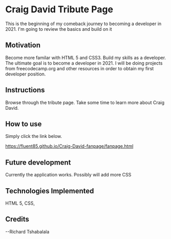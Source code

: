 # Craig David Tribute Page

This is the beginning of my comeback journey to becoming a developer in 2021.  I'm going to review the basics and build on it  
 
## Motivation

Become more familar with HTML 5 and CSS3.  Build my skills as a developer.  The ultimate goal is to become a developer in 2021.  I will be doing projects from freecodecamp.org and other resources in order to obtain my first developer position.  

## Instructions


Browse through the tribute page.  Take some time to learn more about Craig David.


## How to use

Simply click the link below.  

https://fluent85.github.io/Craig-David-fanpage/fanpage.html


## Future development

Currently the application works.  Possibly will add more CSS

## Technologies Implemented

HTML 5, CSS,  



## Credits

--Richard Tshabalala